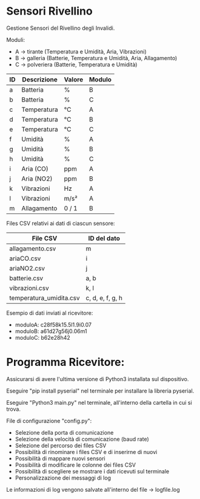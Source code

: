 # Sensori Rivellino
Gestione Sensori del Rivellino degli Invalidi.

Moduli:
- A → tirante (Temperatura e Umidità, Aria, Vibrazioni)
- B → galleria (Batterie, Temperatura e Umidità, Aria, Allagamento)
- C → polveriera (Batterie, Temperatura e Umidità)

| ID   | Descrizione                | Valore       | Modulo  |
|------|----------------------------|--------------|---------|
| a    | Batteria                   | %            | B       |
| b    | Batteria                   | %            | C       |
| c    | Temperatura                | °C           | A       |
| d    | Temperatura                | °C           | B       |
| e    | Temperatura                | °C           | C       |
| f    | Umidità                    | %            | A       |
| g    | Umidità                    | %            | B       |
| h    | Umidità                    | %            | C       |
| i    | Aria (CO)                  | ppm          | A       |
| j    | Aria (NO2)                 | ppm          | B       |
| k    | Vibrazioni                 | Hz           | A       |
| l    | Vibrazioni                 | m/s²         | A       |
| m    | Allagamento                | 0 / 1        | B       |

Files CSV relativi ai dati di ciascun sensore:

| File CSV                   | ID del dato         |
|----------------------------|---------------------|
| allagamento.csv            | m                   |
| ariaCO.csv                 | i                   |
| ariaNO2.csv                | j                   |
| batterie.csv               | a, b                |
| vibrazioni.csv             | k, l                |
| temperatura_umidita.csv    | c, d, e, f, g, h    |

Esempio di dati inviati al ricevitore:
- moduloA:  c28f58k15.5l1.9i0.07
- moduloB:  a61d27g56j0.06m1
- moduloC:  b62e28h42

# Programma Ricevitore:

Assicurarsi di avere l'ultima versione di Python3 installata sul dispositivo.

Eseguire "pip install pyserial" nel terminale per installare la libreria pyserial.

Eseguire "Python3 main.py" nel terminale, all'interno della cartella in cui si trova.

File di configurazione "config.py":
- Selezione della porta di comunicazione
- Selezione della velocità di comunicazione (baud rate)
- Selezione del percorso dei files CSV
- Possibilità di rinominare i files CSV e di inserirne di nuovi
- Possibilità di mappare nuovi sensori
- Possibilità di modificare le colonne dei files CSV
- Possibilità di scegliere se mostrare i dati ricevuti sul terminale
- Personalizzazione dei messaggi di log

Le informazioni di log vengono salvate all'interno del file → logfile.log
